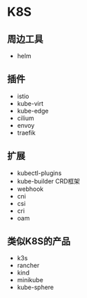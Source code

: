 # K8S

## 周边工具
- helm

## 插件
- istio
- kube-virt
- kube-edge
- cilium
- envoy
- traefik

## 扩展
- kubectl-plugins
- kube-builder CRD框架
- webhook
- cni
- csi
- cri
- oam

## 类似K8S的产品
- k3s
- rancher
- kind
- minikube
- kube-sphere

